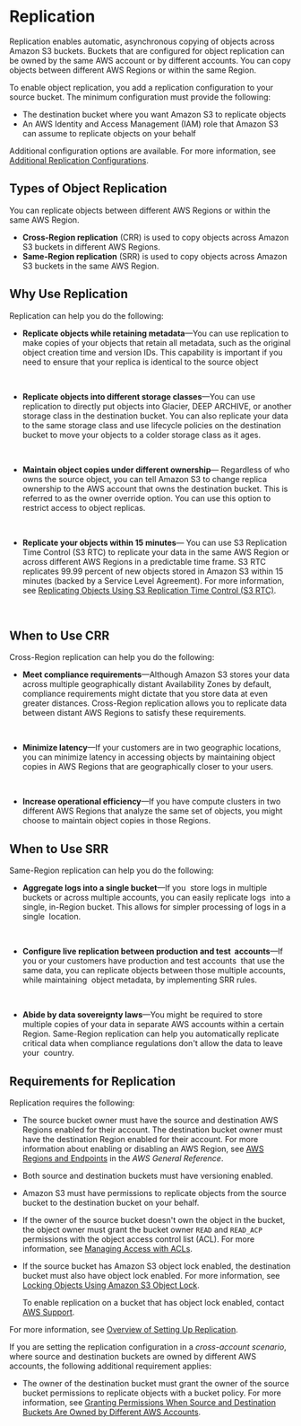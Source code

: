 # Replication<a name="replication"></a>

Replication enables automatic, asynchronous copying of objects across Amazon S3 buckets\. Buckets that are configured for object replication can be owned by the same AWS account or by different accounts\. You can copy objects between different AWS Regions or within the same Region\.

To enable object replication, you add a replication configuration to your source bucket\. The minimum configuration must provide the following:
+ The destination bucket where you want Amazon S3 to replicate objects 
+ An AWS Identity and Access Management \(IAM\)  role that Amazon S3 can assume to replicate objects on your behalf 

Additional configuration options are available\. For more information, see [Additional Replication Configurations](replication-additional-configs.md)\.

## Types of Object Replication<a name="replication-types"></a>

You can replicate objects between different AWS Regions or within the same AWS Region\.
+ **Cross\-Region replication** \(CRR\) is used to copy objects across Amazon S3 buckets in different AWS Regions\.
+ **Same\-Region replication** \(SRR\) is used to copy objects across Amazon S3 buckets in the same AWS Region\.

## Why Use Replication<a name="replication-scenario"></a>

Replication can help you do the following:
+ **Replicate objects while retaining metadata**—You can use replication to make copies of your objects that retain all metadata, such as the original object creation time and version IDs\. This capability is important if you need to ensure that your replica is identical to the source object

   
+ **Replicate objects into different storage classes**—You can use replication to directly put objects into Glacier, DEEP ARCHIVE, or another storage class in the destination bucket\. You can also replicate your data to the same storage class and use lifecycle policies on the destination bucket to move your objects to a colder storage class as it ages\.

   
+ **Maintain object copies under different ownership**— Regardless of who owns the source object, you can tell Amazon S3 to change replica ownership to the AWS account that owns the destination bucket\. This is referred to as the owner override option\. You can use this option to restrict access to object replicas\.

   
+ **Replicate your objects within 15 minutes**— You can use S3 Replication Time Control \(S3 RTC\) to replicate your data in the same AWS Region or across different AWS Regions in a predictable time frame\. S3 RTC replicates 99\.99 percent of new objects stored in Amazon S3 within 15 minutes \(backed by a Service Level Agreement\)\. For more information, see [Replicating Objects Using S3 Replication Time Control \(S3 RTC\)](replication-time-control.md)\.

   

## When to Use CRR<a name="crr-scenario"></a>

Cross\-Region replication can help you do the following:
+ **Meet compliance requirements**—Although Amazon S3 stores your data across multiple geographically distant Availability Zones by default, compliance requirements might dictate that you store data at even greater distances\. Cross\-Region replication allows you to replicate data between distant AWS Regions to satisfy these requirements\.

    
+ **Minimize latency**—If your customers are in two geographic locations, you can minimize latency in accessing objects by maintaining object copies in AWS Regions that are geographically closer to your users\.

   
+ **Increase operational efficiency**—If you have compute clusters in two different AWS Regions that analyze the same set of objects, you might choose to maintain object copies in those Regions\.

## When to Use SRR<a name="srr-scenario"></a>

Same\-Region replication can help you do the following:
+ **Aggregate logs into a single bucket**—If you  store logs in multiple buckets or across multiple accounts, you can easily replicate logs  into a single, in\-Region bucket\. This allows for simpler processing of logs in a single  location\.

   
+ **Configure live replication between production and test  accounts**—If you or your customers have production and test accounts  that use the same data, you can replicate objects between those multiple accounts, while maintaining  object metadata, by implementing SRR rules\.

   
+ **Abide by data sovereignty laws**—You might be required to store multiple copies of your data in separate AWS accounts within a certain Region\. Same\-Region replication can help you automatically replicate critical data when compliance regulations don't allow the data to leave your  country\.

## Requirements for Replication<a name="replication-requirements"></a>

Replication requires the following:
+ The source bucket owner must have the source and destination AWS Regions enabled for their account\. The destination bucket owner must have the destination Region enabled for their account\. For more information about enabling or disabling an AWS Region, see [AWS Regions and Endpoints](https://docs.aws.amazon.com/general/latest/gr/rande.html) in the *AWS General Reference*\.
+ Both source and destination buckets must have versioning enabled\. 
+ Amazon S3 must have permissions to replicate objects from the source bucket to the destination bucket on your behalf\. 
+ If the owner of the source bucket doesn't own the object in the bucket, the object owner must grant the bucket owner `READ` and `READ_ACP` permissions with the object access control list \(ACL\)\. For more information, see [Managing Access with ACLs](S3_ACLs_UsingACLs.md)\. 
+ If the source bucket has Amazon S3 object lock enabled, the destination bucket must also have object lock enabled\. For more information, see [Locking Objects Using Amazon S3 Object Lock](object-lock.md)\.

  To enable replication on a bucket that has object lock enabled, contact [AWS Support](https://console.aws.amazon.com/support/home)\.

For more information, see [Overview of Setting Up Replication](replication-how-setup.md)\. 

If you are setting the replication configuration in a *cross\-account scenario*, where source and destination buckets are owned by different AWS accounts, the following additional requirement applies:
+ The owner of the destination bucket must grant the owner of the source bucket permissions to replicate objects with a bucket policy\. For more information, see [Granting Permissions When Source and Destination Buckets Are Owned by Different AWS Accounts](setting-repl-config-perm-overview.md#setting-repl-config-crossacct)\.

   